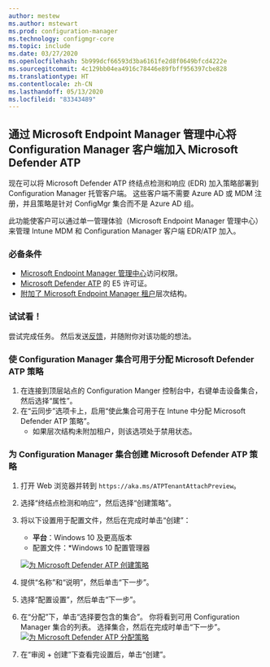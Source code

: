 ```yaml
---
author: mestew
ms.author: mstewart
ms.prod: configuration-manager
ms.technology: configmgr-core
ms.topic: include
ms.date: 03/27/2020
ms.openlocfilehash: 5b999dcf66593d3ba6161fe2d8f0649bfcd4222e
ms.sourcegitcommit: 4c129bb04ea4916c78446e89fbff956397cbe828
ms.translationtype: HT
ms.contentlocale: zh-CN
ms.lasthandoff: 05/13/2020
ms.locfileid: "83343489"
---
```

## <a name="onboard-configuration-manager-clients-to-microsoft-defender-atp-via-the-microsoft-endpoint-manager-admin-center"></a><a name="bkmk_atp"></a> 通过 Microsoft Endpoint Manager 管理中心将 Configuration Manager 客户端加入 Microsoft Defender ATP
<!--5691658-->
现在可以将 Microsoft Defender ATP 终结点检测和响应 (EDR) 加入策略部署到 Configuration Manager 托管客户端。 这些客户端不需要 Azure AD 或 MDM 注册，并且策略是针对 ConfigMgr 集合而不是 Azure AD 组。

此功能使客户可以通过单一管理体验（Microsoft Endpoint Manager 管理中心）来管理 Intune MDM 和 Configuration Manager 客户端 EDR/ATP 加入。

### <a name="prerequisites"></a>必备条件

- [Microsoft Endpoint Manager 管理中心](https://endpoint.microsoft.com/)访问权限。
- [Microsoft Defender ATP](https://docs.microsoft.com/windows/security/threat-protection/microsoft-defender-atp/minimum-requirements#licensing-requirements) 的 E5 许可证。
- [附加了 Microsoft Endpoint Manager 租户](https://docs.microsoft.com/configmgr/core/get-started/2020/technical-preview-2002-2#bkmk_attach)层次结构。

### <a name="try-it-out"></a>试试看！

尝试完成任务。 然后发送[反馈](../../technical-preview-2003.md#bkmk_feedback)，并随附你对该功能的想法。

### <a name="make-configuration-manager-collections-available-to-assign-microsoft-defender-atp-policies"></a>使 Configuration Manager 集合可用于分配 Microsoft Defender ATP 策略

1. 在连接到顶层站点的 Configuration Manger 控制台中，右键单击设备集合，然后选择“属性”。
1. 在“云同步”选项卡上，启用“使此集合可用于在 Intune 中分配 Microsoft Defender ATP 策略”。
   - 如果层次结构未附加租户，则该选项处于禁用状态。

### <a name="create-microsoft-defender-atp-policy-for-configuration-manager-collections"></a>为 Configuration Manager 集合创建 Microsoft Defender ATP 策略

1. 打开 Web 浏览器并转到 `https://aka.ms/ATPTenantAttachPreview`。
1. 选择“终结点检测和响应”，然后选择“创建策略”。
1. 将以下设置用于配置文件，然后在完成时单击“创建”：
   - **平台**：Windows 10 及更高版本
   - 配置文件：*Windows 10 配置管理器

   [![为 Microsoft Defender ATP 创建策略](../../media/5691658-create-atp-policy.png)](../../media/5691658-create-atp-policy.png#lightbox)
1. 提供“名称”和“说明”，然后单击“下一步”。
1. 选择“配置设置”，然后单击“下一步”。
1. 在“分配”下，单击“选择要包含的集合”。 你将看到可用 Configuration Manager 集合的列表。 选择集合，然后在完成时单击“下一步”。
   [![为 Microsoft Defender ATP 分配策略](../../media/5691658-assign-atp-policy.png)](../../media/5691658-assign-atp-policy.png#lightbox)
1. 在“审阅 + 创建”下查看完设置后，单击“创建”。